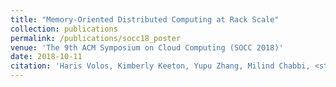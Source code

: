 ```yaml
---
title: "Memory-Oriented Distributed Computing at Rack Scale"
collection: publications
permalink: /publications/socc18_poster
venue: 'The 9th ACM Symposium on Cloud Computing (SOCC 2018)'
date: 2018-10-11
citation: 'Haris Volos, Kimberly Keeton, Yupu Zhang, Milind Chabbi, <strong>Se Kwon Lee</strong>, Mark Lillibridge, Yuvraj Patel, and Wei Zhang, <font color="blue"><strong>Poster</strong></font> at <i>the 9th ACM Symposium on Cloud Computing</i> (<strong>SOCC 2018</strong>).'
---
```

